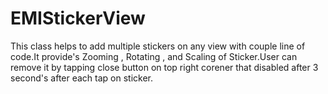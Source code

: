 # EMIStickerView
This class helps to add multiple stickers on any view with couple line of code.It provide's Zooming , Rotating , and Scaling of Sticker.User can remove it by tapping close button on top right corener that disabled after 3 second's after each tap on sticker.
